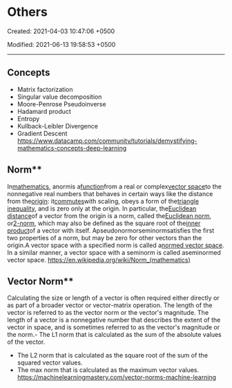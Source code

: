 # Others

Created: 2021-04-03 10:47:06 +0500

Modified: 2021-06-13 19:58:53 +0500

---

## Concepts
-   Matrix factorization
-   Singular value decomposition
-   Moore-Penrose Pseudoinverse
-   Hadamard product
-   Entropy
-   Kullback-Leibler Divergence
-   Gradient Descent
<https://www.datacamp.com/community/tutorials/demystifying-mathematics-concepts-deep-learning>

## Norm**

In[mathematics](https://en.wikipedia.org/wiki/Mathematics), anormis a[function](https://en.wikipedia.org/wiki/Function_(mathematics))from a real or complex[vector space](https://en.wikipedia.org/wiki/Vector_space)to the nonnegative real numbers that behaves in certain ways like the distance from the[origin](https://en.wikipedia.org/wiki/Origin_(mathematics)): it[commutes](https://en.wikipedia.org/wiki/Equivariant_map)with scaling, obeys a form of the[triangle inequality](https://en.wikipedia.org/wiki/Triangle_inequality), and is zero only at the origin. In particular, the[Euclidean distance](https://en.wikipedia.org/wiki/Euclidean_distance)of a vector from the origin is a norm, called the[Euclidean norm](https://en.wikipedia.org/wiki/Norm_(mathematics)#Euclidean_norm), or[2-norm](https://en.wikipedia.org/wiki/Norm_(mathematics)#p-norm), which may also be defined as the square root of the[inner product](https://en.wikipedia.org/wiki/Inner_product)of a vector with itself.
Apseudonormorseminormsatisfies the first two properties of a norm, but may be zero for other vectors than the origin.A vector space with a specified norm is called a[normed vector space](https://en.wikipedia.org/wiki/Normed_vector_space). In a similar manner, a vector space with a seminorm is called aseminormed vector space.
<https://en.wikipedia.org/wiki/Norm_(mathematics)>

## Vector Norm**

Calculating the size or length of a vector is often required either directly or as part of a broader vector or vector-matrix operation.
The length of the vector is referred to as the vector norm or the vector's magnitude.
The length of a vector is a nonnegative number that describes the extent of the vector in space, and is sometimes referred to as the vector's magnitude or the norm.-   The L1 norm that is calculated as the sum of the absolute values of the vector.
-   The L2 norm that is calculated as the square root of the sum of the squared vector values.
-   The max norm that is calculated as the maximum vector values.
<https://machinelearningmastery.com/vector-norms-machine-learning>
